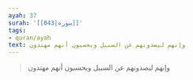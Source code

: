 ```yaml
---
ayah: 37
surah: '[[043|سورة]]'
tags:
- quran/ayah
text: وإنهم ليصدونهم عن السبيل ويحسبون أنهم مهتدون
---
```

> وإنهم ليصدونهم عن السبيل ويحسبون أنهم مهتدون

